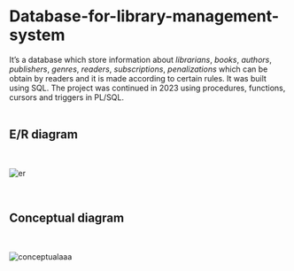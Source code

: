# Database-for-library-management-system

It’s a database which store information about *librarians*,
*books*, *authors*, *publishers*, *genres*, *readers*, *subscriptions*,
*penalizations* which can be obtain by readers and it is made
according to certain rules. It was built using SQL.
The project was continued in 2023 using procedures, functions, cursors and triggers in PL/SQL.
<br/>
<br/>

## **E/R diagram**

<br/>

![er](https://user-images.githubusercontent.com/92272145/233206203-0d6bfe09-937e-485b-887a-cd5948751f92.png)

<br/>

## **Conceptual diagram**
<br/>

![conceptualaaa](https://user-images.githubusercontent.com/92272145/233206270-71f7a1b3-1fe0-4c62-9e73-0d9ec29973de.png)
